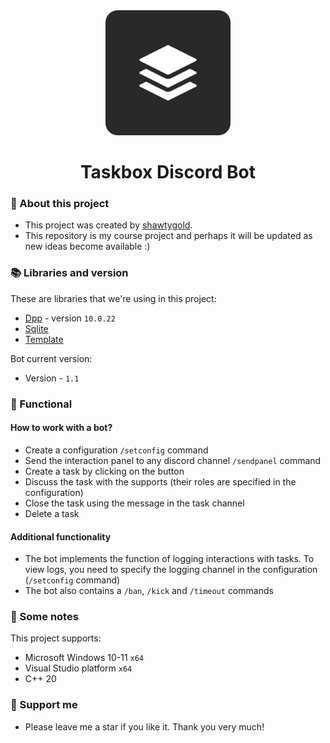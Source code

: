 <div align="center"><img src="https://github.com/Shawtygold/Taskbox/blob/master/DiscordBotIcon.png" width="200" height="200"/>
<h1>Taskbox Discord Bot</1>
</div>

### :pencil: About this project
- This project was created by [shawtygold](https://github.com/Shawtygold).
- This repository is my course project and perhaps it will be updated as new ideas become available :)

### 📚 Libraries and version
These are libraries that we're using in this project:
- [Dpp](https://github.com/brainboxdotcc/DPP) - version `10.0.22`
- [Sqlite](https://www.sqlite.org/cintro.html)
- [Template](https://github.com/brainboxdotcc/windows-bot-template)

Bot current version: 
- Version - `1.1`

### 📖 Functional
#### How to work with a bot?
- Create a configuration `/setconfig` command
- Send the interaction panel to any discord channel `/sendpanel` command
- Create a task by clicking on the button
- Discuss the task with the supports (their roles are specified in the configuration)
- Close the task using the message in the task channel
- Delete a task

#### Additional functionality
- The bot implements the function of logging interactions with tasks. To view logs, you need to specify the logging channel in the configuration (`/setconfig` command)
- The bot also contains a `/ban`, `/kick` and `/timeout` commands

 ### 📜 Some notes
 This project supports:
 - Microsoft Windows 10-11 `x64`
 - Visual Studio platform `x64`
 - C++ 20

 ### 🤝 Support me
 - Please leave me a star if you like it. Thank you very much!
